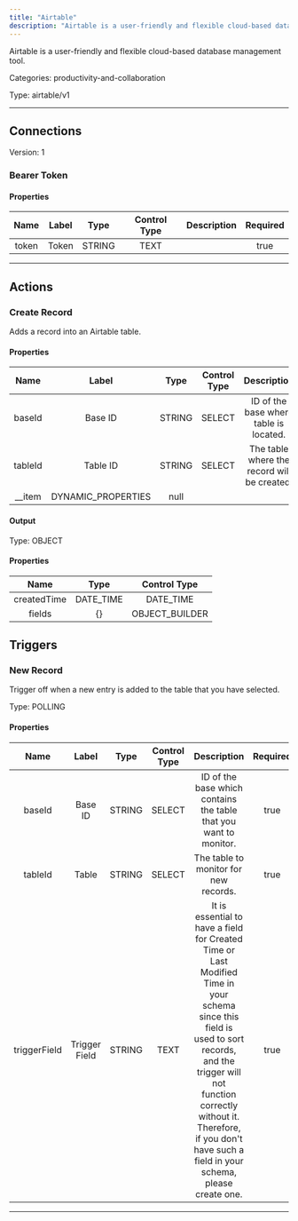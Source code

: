 ```yaml
---
title: "Airtable"
description: "Airtable is a user-friendly and flexible cloud-based database management tool."
---
```


Airtable is a user-friendly and flexible cloud-based database management tool.


Categories: productivity-and-collaboration


Type: airtable/v1

<hr />



## Connections

Version: 1


### Bearer Token

#### Properties

|      Name       |      Label     |     Type     |     Control Type     |     Description     |     Required        |
|:--------------:|:--------------:|:------------:|:--------------------:|:-------------------:|:-------------------:|
| token | Token | STRING | TEXT  |  | true  |





<hr />



## Actions


### Create Record
Adds a record into an Airtable table.

#### Properties

|      Name       |      Label     |     Type     |     Control Type     |     Description     |     Required        |
|:--------------:|:--------------:|:------------:|:--------------------:|:-------------------:|:-------------------:|
| baseId | Base ID | STRING | SELECT  |  ID of the base where table is located.  |  true  |
| tableId | Table ID | STRING | SELECT  |  The table where the record will be created.  |  true  |
| __item | DYNAMIC_PROPERTIES | null  |


#### Output



Type: OBJECT


#### Properties

|     Name     |     Type     |     Control Type     |
|:------------:|:------------:|:--------------------:|
| createdTime | DATE_TIME | DATE_TIME  |
| fields | {} | OBJECT_BUILDER  |








## Triggers


### New Record
Trigger off when a new entry is added to the table that you have selected.

Type: POLLING
#### Properties

|      Name       |      Label     |     Type     |     Control Type     |     Description     |     Required        |
|:--------------:|:--------------:|:------------:|:--------------------:|:-------------------:|:-------------------:|
| baseId | Base ID | STRING | SELECT  |  ID of the base which contains the table that you want to monitor.  |  true  |
| tableId | Table | STRING | SELECT  |  The table to monitor for new records.  |  true  |
| triggerField | Trigger Field | STRING | TEXT  |  It is essential to have a field for Created Time or Last Modified Time in your schema since this field is used to sort records, and the trigger will not function correctly without it. Therefore, if you don't have such a field in your schema, please create one.  |  true  |





<hr />

